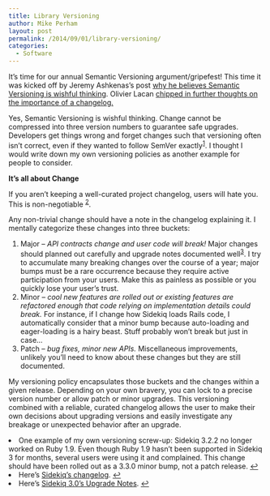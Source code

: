 ```yaml
---
title: Library Versioning
author: Mike Perham
layout: post
permalink: /2014/09/01/library-versioning/
categories:
  - Software
---
```

It&#8217;s time for our annual Semantic Versioning argument/gripefest! This time it was kicked off by Jeremy Ashkenas&#8217;s post [why he believes Semantic Versioning is wishful thinking][1]. Olivier Lacan [chipped in further thoughts on the importance of a changelog.][2]

Yes, Semantic Versioning is wishful thinking. Change cannot be compressed into three version numbers to guarantee safe upgrades. Developers get things wrong and forget changes such that versioning often isn&#8217;t correct, even if they wanted to follow SemVer exactly<sup id="fnref-1785-1"><a href="#fn-1785-1" rel="footnote">1</a></sup>. I thought I would write down my own versioning policies as another example for people to consider.

<!--more-->

**It&#8217;s all about Change**

If you aren&#8217;t keeping a well-curated project changelog, users will hate you. This is non-negotiable <sup id="fnref-1785-2"><a href="#fn-1785-2" rel="footnote">2</a></sup>.

Any non-trivial change should have a note in the changelog explaining it. I mentally categorize these changes into three buckets:

1.  Major &#8211; *API contracts change and user code will break!* Major changes should planned out carefully and upgrade notes documented well<sup id="fnref-1785-3"><a href="#fn-1785-3" rel="footnote">3</a></sup>. I try to accumulate many breaking changes over the course of a year; major bumps must be a rare occurrence because they require active participation from your users. Make this as painless as possible or you quickly lose your user&#8217;s trust.
2.  Minor &#8211; *cool new features are rolled out or existing features are refactored enough that code relying on implementation details could break.* For instance, if I change how Sidekiq loads Rails code, I automatically consider that a minor bump because auto-loading and eager-loading is a hairy beast. Stuff probably won&#8217;t break but just in case&#8230;
3.  Patch &#8211; *bug fixes, minor new APIs.* Miscellaneous improvements, unlikely you&#8217;ll need to know about these changes but they are still documented.

My versioning policy encapsulates those buckets and the changes within a given release. Depending on your own bravery, you can lock to a precise version number or allow patch or minor upgrades. This versioning combined with a reliable, curated changelog allows the user to make their own decisions about upgrading versions and easily investigate any breakage or unexpected behavior after an upgrade.

<li id="fn-1785-1">
  One example of my own versioning screw-up: Sidekiq 3.2.2 no longer worked on Ruby 1.9. Even though Ruby 1.9 hasn&#8217;t been supported in Sidekiq 3 for months, several users were using it and complained. This change should have been rolled out as a 3.3.0 minor bump, not a patch release.&#160;<a href="#fnref-1785-1" rev="footnote">&#8617;</a>
</li>
<li id="fn-1785-2">
  Here&#8217;s <a href="https://github.com/mperham/sidekiq/blob/master/Changes.md">Sidekiq&#8217;s changelog</a>.&#160;<a href="#fnref-1785-2" rev="footnote">&#8617;</a>
</li>
<li id="fn-1785-3">
  Here&#8217;s <a href="https://github.com/mperham/sidekiq/blob/master/3.0-Upgrade.md">Sidekiq 3.0&#8217;s Upgrade Notes</a>.&#160;<a href="#fnref-1785-3" rev="footnote">&#8617;</a> </fn></footnotes>

 [1]: https://gist.github.com/jashkenas/cbd2b088e20279ae2c8e
 [2]: http://olivierlacan.com/posts/the-semantics-of-software/